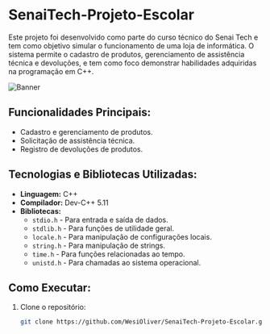 # SenaiTech-Projeto-Escolar
Este projeto foi desenvolvido como parte do curso técnico do Senai Tech e tem como objetivo simular o funcionamento de uma loja de informática. O sistema permite o cadastro de produtos, gerenciamento de assistência técnica e devoluções, e tem como foco demonstrar habilidades adquiridas na programação em C++.

![Banner](https://github.com/user-attachments/assets/2500cf33-3af4-4d12-ab54-7bf9a5e1248f)


## Funcionalidades Principais:
- Cadastro e gerenciamento de produtos.
- Solicitação de assistência técnica.
- Registro de devoluções de produtos.


## Tecnologias e Bibliotecas Utilizadas:
- **Linguagem:** C++
- **Compilador:** Dev-C++ 5.11
- **Bibliotecas:**
  - `stdio.h` - Para entrada e saída de dados.
  - `stdlib.h` - Para funções de utilidade geral.
  - `locale.h` - Para manipulação de configurações locais.
  - `string.h` - Para manipulação de strings.
  - `time.h` - Para funções relacionadas ao tempo.
  - `unistd.h` - Para chamadas ao sistema operacional.

## Como Executar:
1. Clone o repositório:
   ```bash
   git clone https://github.com/WesiOliver/SenaiTech-Projeto-Escolar.git
